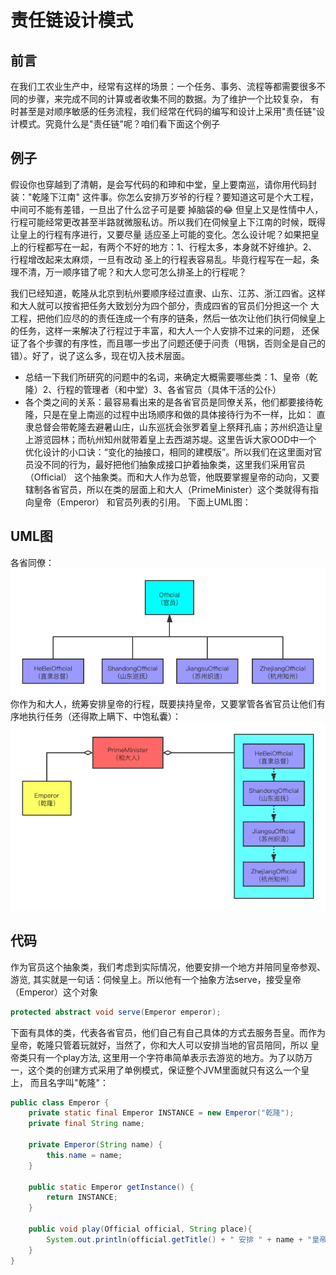 # 责任链设计模式

## 前言
在我们工农业生产中，经常有这样的场景：一个任务、事务、流程等都需要很多不同的步骤，来完成不同的计算或者收集不同的数据。为了维护一个比较复杂，
有时甚至是对顺序敏感的任务流程，我们经常在代码的编写和设计上采用"责任链"设计模式。究竟什么是"责任链"呢？咱们看下面这个例子

## 例子
假设你也穿越到了清朝，是会写代码的和珅和中堂，皇上要南巡，请你用代码封装："乾隆下江南" 这件事。你怎么安排万岁爷的行程？要知道这可是个大工程，
中间可不能有差错，一旦出了什么岔子可是要
掉脑袋的😂 但皇上又是性情中人，行程可能经常更改甚至半路就微服私访。所以我们在伺候皇上下江南的时候，既得让皇上的行程有序进行，又要尽量
适应圣上可能的变化。怎么设计呢？如果把皇上的行程都写在一起，有两个不好的地方：1、行程太多，本身就不好维护。2、行程增改起来太麻烦，一旦有改动
圣上的行程表容易乱。毕竟行程写在一起，条理不清，万一顺序错了呢？和大人您可怎么排圣上的行程呢？  

我们已经知道，乾隆从北京到杭州要顺序经过直隶、山东、江苏、浙江四省。这样和大人就可以按省把任务大致划分为四个部分，责成四省的官员们分担这一个
大工程，把他们应尽的的责任连成一个有序的链条，然后一依次让他们执行伺候皇上的任务，这样一来解决了行程过于丰富，和大人一个人安排不过来的问题，
还保证了各个步骤的有序性，而且哪一步出了问题还便于问责（甩锅，否则全是自己的错）。好了，说了这么多，现在切入技术层面。  

- 总结一下我们所研究的问题中的名词，来确定大概需要哪些类：1、皇帝（乾隆）2、行程的管理者（和中堂）3、各省官员（具体干活的公仆）
- 各个类之间的关系：最容易看出来的是各省官员是同僚关系，他们都要接待乾隆，只是在皇上南巡的过程中出场顺序和做的具体接待行为不一样，比如：
直隶总督会带乾隆去避暑山庄，山东巡抚会张罗着皇上祭拜孔庙；苏州织造让皇上游览园林；而杭州知州就带着皇上去西湖苏堤。这里告诉大家OOD中一个
优化设计的小口诀：“变化的抽接口，相同的建模版”。所以我们在这里面对官员没不同的行为，最好把他们抽象成接口护着抽象类，这里我们采用官员（Official）
这个抽象类。而和大人作为总管，他既要掌握皇帝的动向，又要辖制各省官员，所以在类的层面上和大人（PrimeMinister）这个类就得有指向皇帝（Emperor）
和官员列表的引用。 下面上UML图：  

## UML图
各省同僚：  
![](images/Officials.png "")  
你作为和大人，统筹安排皇帝的行程，既要挟持皇帝，又要掌管各省官员让他们有序地执行任务（还得欺上瞒下、中饱私囊）：
![](images/Relations.png "")  

## 代码
作为官员这个抽象类，我们考虑到实际情况，他要安排一个地方并陪同皇帝参观、游览, 其实就是一句话：伺候皇上。所以他有一个抽象方法serve，接受皇帝
（Emperor）这个对象
```java
protected abstract void serve(Emperor emperor);
```
下面有具体的类，代表各省官员，他们自己有自己具体的方式去服务吾皇。而作为皇帝，乾隆只管着玩就好，当然了，你和大人可以安排当地的官员陪同，所以
皇帝类只有一个play方法, 这里用一个字符串简单表示去游览的地方。为了以防万一，这个类的创建方式采用了单例模式，保证整个JVM里面就只有这么一个皇上，
而且名字叫"乾隆"：
```java
public class Emperor {
	private static final Emperor INSTANCE = new Emperor("乾隆");
	private final String name;

	private Emperor(String name) {
		this.name = name;
	}

	public static Emperor getInstance() {
		return INSTANCE;
	}

	public void play(Official official, String place){
		System.out.println(official.getTitle() + " 安排 " + name + "皇帝游览了: " + place);
	}
}
```